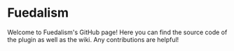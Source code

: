 Fuedalism
=========

Welcome to Fuedalism's GitHub page! Here you can find the source code of the plugin as well as the wiki. Any contributions are helpful!
